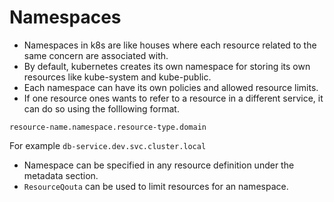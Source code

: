 # Namespaces
- Namespaces in k8s are like houses where each resource related to the same concern are associated with.
- By default, kubernetes creates its own namespace for storing its own resources like kube-system and kube-public.
- Each namespace can have its own policies and allowed resource limits.
- If one resource ones wants to refer to a resource in a different service, it can do so using the folllowing format.
```
resource-name.namespace.resource-type.domain
```
For example `db-service.dev.svc.cluster.local`

- Namespace can be specified in any resource definition under the metadata section.
- `ResourceQouta` can be used to limit resources for an namespace.
